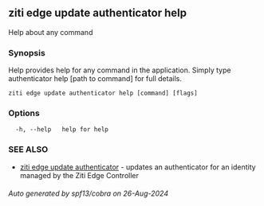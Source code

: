 ## ziti edge update authenticator help

Help about any command

### Synopsis

Help provides help for any command in the application.
Simply type authenticator help [path to command] for full details.

```
ziti edge update authenticator help [command] [flags]
```

### Options

```
  -h, --help   help for help
```

### SEE ALSO

* [ziti edge update authenticator](../authenticator.md)	 - updates an authenticator for an identity managed by the Ziti Edge Controller

###### Auto generated by spf13/cobra on 26-Aug-2024
